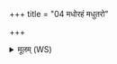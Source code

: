 +++
title = "04 मधोरहं मधुतरो"

+++
<details><summary>मूलम् (WS)</summary>

मधोरहं मधुतरो मधुघान् मधुमत्तरः ।  
मामनु प्र विशतु वर्च ऋषभो वाशितामिव ॥ ४ ॥
</details>
